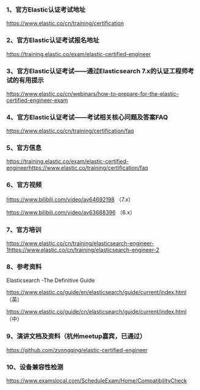 ### 1、官方Elastic认证考试地址

https://www.elastic.co/cn/training/certification

### 2、官方Elastic认证考试报名地址

https://training.elastic.co/exam/elastic-certified-engineer

### 3、官方Elastic认证考试——通过Elasticsearch 7.x的认证工程师考试的有用提示

https://www.elastic.co/cn/webinars/how-to-prepare-for-the-elastic-certified-engineer-exam

### 4、官方Elastic认证考试——考试相关核心问题及答案FAQ

https://www.elastic.co/cn/training/certification/faq

### 5、官方信息
https://training.elastic.co/exam/elastic-certified-engineerhttps://www.elastic.co/training/certification/faq

### 6、官方视频
https://www.bilibili.com/video/av64692198 （7.x）

https://www.bilibili.com/video/av63688396 （6.x）

### 7、官方培训
https://www.elastic.co/cn/training/elasticsearch-engineer-1https://www.elastic.co/cn/training/elasticsearch-engineer-2

### 8、参考资料
Elasticsearch -The Definitive Guide

https://www.elastic.co/guide/en/elasticsearch/guide/current/index.html （英）

https://www.elastic.co/guide/cn/elasticsearch/guide/current/index.html （中）

### 9、演讲文档及资料（杭州meetup嘉宾，已通过）
https://github.com/zyongqing/elastic-certified-engineer

### 10、设备兼容性检测
https://www.examslocal.com/ScheduleExam/Home/CompatibilityCheck

